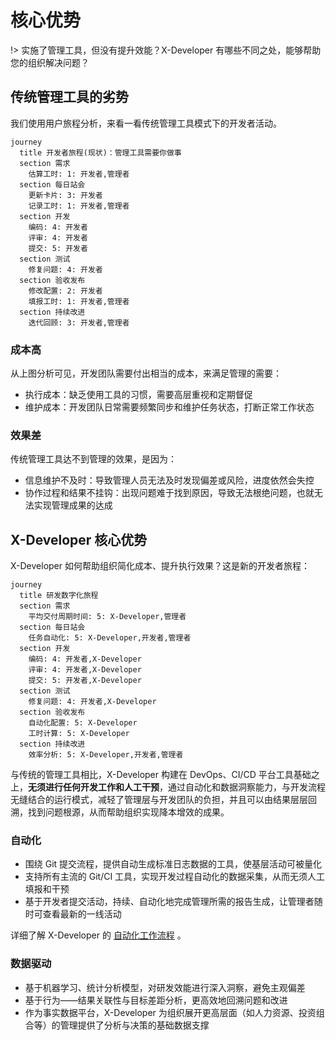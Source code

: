 # 核心优势

!> 实施了管理工具，但没有提升效能？X-Developer 有哪些不同之处，能够帮助您的组织解决问题？

## 传统管理工具的劣势

我们使用用户旅程分析，来看一看传统管理工具模式下的开发者活动。

```mermaid
journey
  title 开发者旅程(现状)：管理工具需要你做事
  section 需求
    估算工时: 1: 开发者,管理者
  section 每日站会
    更新卡片: 3: 开发者
    记录工时: 1: 开发者,管理者
  section 开发
    编码: 4: 开发者
    评审: 4: 开发者
    提交: 5: 开发者
  section 测试
    修复问题: 4: 开发者
  section 验收发布
    修改配置: 2: 开发者
    填报工时: 1: 开发者,管理者
  section 持续改进
    迭代回顾: 3: 开发者,管理者
```

### 成本高

从上图分析可见，开发团队需要付出相当的成本，来满足管理的需要：

- 执行成本：缺乏使用工具的习惯，需要高层重视和定期督促
- 维护成本：开发团队日常需要频繁同步和维护任务状态，打断正常工作状态

### 效果差

传统管理工具达不到管理的效果，是因为：

- 信息维护不及时：导致管理人员无法及时发现偏差或风险，进度依然会失控
- 协作过程和结果不挂钩：出现问题难于找到原因，导致无法根绝问题，也就无法实现管理成果的达成

## X-Developer 核心优势

X-Developer 如何帮助组织简化成本、提升执行效果？这是新的开发者旅程：

```mermaid
journey
  title 研发数字化旅程
  section 需求
    平均交付周期时间: 5: X-Developer,管理者
  section 每日站会
    任务自动化: 5: X-Developer,开发者,管理者
  section 开发
    编码: 4: 开发者,X-Developer
    评审: 4: 开发者,X-Developer
    提交: 5: 开发者,X-Developer
  section 测试
    修复问题: 4: 开发者,X-Developer
  section 验收发布
    自动化配置: 5: X-Developer
    工时计算: 5: X-Developer
  section 持续改进
    效率分析: 5: X-Developer,开发者,管理者
```

与传统的管理工具相比，X-Developer 构建在 DevOps、CI/CD 平台工具基础之上，**无须进行任何开发工作和人工干预**，通过自动化和数据洞察能力，与开发流程无缝结合的运行模式，减轻了管理层与开发团队的负担，并且可以由结果层层回溯，找到问题根源，从而帮助组织实现降本增效的成果。

### 自动化

- 围绕 Git 提交流程，提供自动生成标准日志数据的工具，使基层活动可被量化
- 支持所有主流的 Git/CI 工具，实现开发过程自动化的数据采集，从而无须人工填报和干预
- 基于开发者提交活动，持续、自动化地完成管理所需的报告生成，让管理者随时可查看最新的一线活动

详细了解 X-Developer 的 [自动化工作流程](dem/devops?id=自动化集成) 。

### 数据驱动

- 基于机器学习、统计分析模型，对研发效能进行深入洞察，避免主观偏差
- 基于行为——结果关联性与目标差距分析，更高效地回溯问题和改进
- 作为事实数据平台，X-Developer 为组织展开更高层面（如人力资源、投资组合等）的管理提供了分析与决策的基础数据支撑
